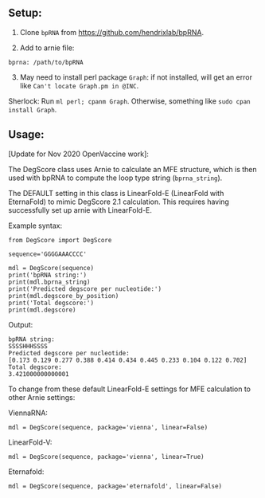 
## Setup:

1. Clone `bpRNA` from https://github.com/hendrixlab/bpRNA.

2. Add to arnie file:

  `bprna: /path/to/bpRNA`

3. May need to install perl package `Graph`: if not installed, will get an error like `Can't locate Graph.pm in @INC`.

  Sherlock: Run `ml perl; cpanm Graph`.
  Otherwise, something like `sudo cpan install Graph`.


## Usage:

\[Update for Nov 2020 OpenVaccine work\]:

The DegScore class uses Arnie to calculate an MFE structure, which is then used with bpRNA to compute the loop type string (`bprna_string`).

The DEFAULT setting in this class is LinearFold-E (LinearFold with EternaFold) to mimic DegScore 2.1 calculation. This requires having successfully set up arnie with LinearFold-E.

Example syntax:

```
from DegScore import DegScore

sequence='GGGGAAACCCC'

mdl = DegScore(sequence)
print('bpRNA string:')
print(mdl.bprna_string)
print('Predicted degscore per nucleotide:')
print(mdl.degscore_by_position)
print('Total degscore:')
print(mdl.degscore)
```

Output:
```
bpRNA string:
SSSSHHHSSSS
Predicted degscore per nucleotide:
[0.173 0.129 0.277 0.388 0.414 0.434 0.445 0.233 0.104 0.122 0.702]
Total degscore:
3.421000000000001
```

To change from these default LinearFold-E settings for MFE calculation to other Arnie settings:

ViennaRNA:
```
mdl = DegScore(sequence, package='vienna', linear=False)
```

LinearFold-V:
```
mdl = DegScore(sequence, package='vienna', linear=True)

```
Eternafold:
```
mdl = DegScore(sequence, package='eternafold', linear=False)
```
